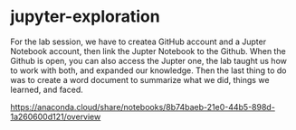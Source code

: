 # jupyter-exploration

For the lab session, we have to createa GitHub account and a Jupter Notebook account, then link the Jupter Notebook to the Github.
When the Github is open, you can also access the Jupter one, the lab taught us how to work with both, and expanded our knowledge. Then the last thing to do was to create a word document to summarize what we did, things we learned, and faced.


https://anaconda.cloud/share/notebooks/8b74baeb-21e0-44b5-898d-1a260600d121/overview
